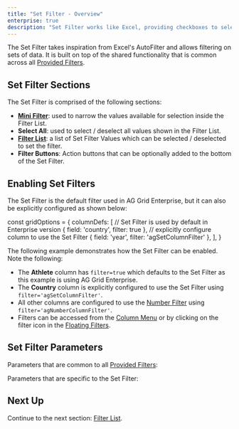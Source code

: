 ```yaml
---
title: "Set Filter - Overview"
enterprise: true
description: "Set Filter works like Excel, providing checkboxes to select values from a set."
---
```


The Set Filter takes inspiration from Excel's AutoFilter and allows filtering on sets of data. It is built on top of the shared functionality that is common across all [Provided Filters](../filter-provided/).

<image-caption src="filter-set/resources/set-filter.png" alt="Set Filter" width="28rem" centered="true"></image-caption>

## Set Filter Sections

The Set Filter is comprised of the following sections:

- **[Mini Filter](../filter-set-mini-filter/)**: used to narrow the values available for selection inside the Filter List.
- **Select All**: used to select / deselect all values shown in the Filter List.
- **[Filter List](../filter-set-filter-list/)**: a list of Set Filter Values which can be selected / deselected to set the filter.
- **Filter Buttons**: Action buttons that can be optionally added to the bottom of the Set Filter.

## Enabling Set Filters

The Set Filter is the default filter used in AG Grid Enterprise, but it can also be explicitly configured as shown below:

<snippet>
const gridOptions = {
    columnDefs: [
        // Set Filter is used by default in Enterprise version
        { field: 'country', filter: true },
        // explicitly configure column to use the Set Filter
        { field: 'year', filter: 'agSetColumnFilter' },
    ],
}
</snippet>

The following example demonstrates how the Set Filter can be enabled. Note the following:

- The **Athlete** column has `filter=true` which defaults to the Set Filter as this example is using AG Grid Enterprise.
- The **Country** column is explicitly configured to use the Set Filter using `filter='agSetColumnFilter'`.
- All other columns are configured to use the [Number Filter](../filter-number/) using `filter='agNumberColumnFilter'`.
- Filters can be accessed from the [Column Menu](../column-menu/) or by clicking on the filter icon in the [Floating Filters](../floating-filters/).

<grid-example title='Enabling Set Filters' name='enabling-set-filters' type='generated' options='{ "enterprise": true, "exampleHeight": 565, "modules": ["clientside", "setfilter", "menu", "columnpanel"] }'></grid-example>

## Set Filter Parameters

Parameters that are common to all [Provided Filters](../filter-provided/):

<api-documentation source='filter-provided/resources/providedFilters.json' section='filterParams'></api-documentation>


Parameters that are specific to the Set Filter:

<api-documentation source='filter-set/resources/setFilterParams.json' section='filterParams'></api-documentation>

## Next Up


Continue to the next section: [Filter List](../filter-set-filter-list/).
